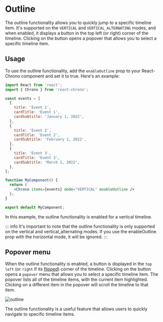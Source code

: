 # Outline

The outline functionality  allows you to quickly jump to a specific timeline item. It's supported on the `VERTICAL` and `VERTICAL_ALTERNATING` modes, and when enabled, it displays a button in the top left (or right) corner of the timeline. Clicking on the button opens a popover that allows you to select a specific timeline item.

## Usage

To use the outline functionality, add the `enableOutline` prop to your React-Chrono component and set it to true. Here's an example:

```jsx
import React from 'react';
import { Chrono } from 'react-chrono';

const events = [
  {
    title: 'Event 1',
    cardTitle: 'Event 1',
    cardSubtitle: 'January 1, 2022',
  },
  {
    title: 'Event 2',
    cardTitle: 'Event 2',
    cardSubtitle: 'February 1, 2022',
  },
  {
    title: 'Event 3',
    cardTitle: 'Event 3',
    cardSubtitle: 'March 1, 2022',
  },
];

function MyComponent() {
  return (
    <Chrono items={events} mode="VERTICAL" enableOutline />
  );
}

export default MyComponent;
```

In this example, the outline functionality is enabled for a vertical timeline.

::: info
It's important to note that the outline functionality is only supported on the vertical and vertical_alternating modes. If you use the enableOutline prop with the horizontal mode, it will be ignored.
:::

## Popover menu

When the outline functionality is enabled, a button is displayed in the `top left` (or `right` if its [flipped](./flip-layout)) corner of the timeline. Clicking on the button opens a `popover` menu that allows you to select a specific timeline item. The popover lists all of the timeline items, with the current item highlighted. Clicking on a different item in the popover will scroll the timeline to that item.

![outline](../assets/outline.png)

The outline functionality is a useful feature that allows users to quickly navigate to specific timeline items.
